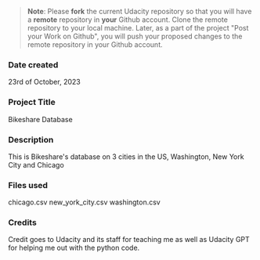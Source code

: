 >**Note**: Please **fork** the current Udacity repository so that you will have a **remote** repository in **your** Github account. Clone the remote repository to your local machine. Later, as a part of the project "Post your Work on Github", you will push your proposed changes to the remote repository in your Github account.

### Date created
23rd of October, 2023

### Project Title
Bikeshare Database

### Description
This is Bikeshare's database on 3 cities in the US, Washington, New York City and Chicago

### Files used
chicago.csv
new_york_city.csv
washington.csv

### Credits
Credit goes to Udacity and its staff for teaching me as well as Udacity GPT for helping me out with the python code.

